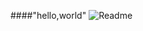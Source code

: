 ####"hello,world"
![Readme](https://timgsa.baidu.com/timg?image&quality=80&size=b9999_10000&sec=1498411763442&di=e3c283d540a97605a222fd82a8ba6b1a&imgtype=0&src=http%3A%2F%2Fpic.58pic.com%2F58pic%2F16%2F42%2F96%2F56e58PICAu9_1024.jpg)
